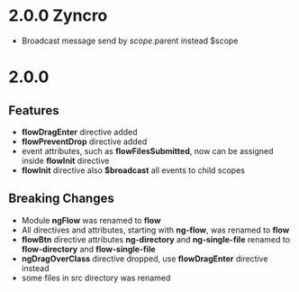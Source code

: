 # 2.0.0 Zyncro
 - Broadcast message send by $scope.$parent instead $scope
 
# 2.0.0

## Features
 - **flowDragEnter** directive added
 - **flowPreventDrop** directive added
 - event attributes, such as **flowFilesSubmitted**, now can be assigned inside **flowInit**
 directive
 - **flowInit** directive also **$broadcast** all events to child scopes

## Breaking Changes
 - Module **ngFlow** was renamed to **flow**
 - All directives and attributes, starting with **ng-flow**, was renamed to **flow**
 - **flowBtn** directive attributes **ng-directory** and **ng-single-file** renamed to
 **flow-directory** and **flow-single-file**
 - **ngDragOverClass** directive dropped, use **flowDragEnter** directive instead
 - some files in src directory was renamed